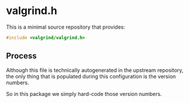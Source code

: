 # valgrind.h

This is a minimal source repository that provides:

```c
#include <valgrind/valgrind.h>
```

## Process

Although this file is technically autogenerated in the upstream repository, the
only thing that is populated during this configuration is the version numbers.

So in this package we simply hard-code those version numbers.
